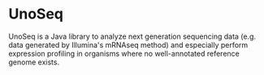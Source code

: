 # UnoSeq

UnoSeq is a Java library to analyze next generation sequencing data (e.g. data generated by Illumina's mRNAseq method) and especially perform expression profiling in organisms where no well-annotated reference genome exists.
